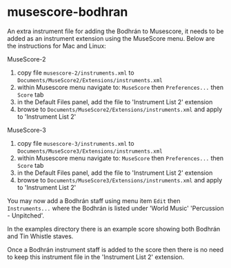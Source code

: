 # musescore-bodhran
An extra instrument file for adding the Bodhrán to Musescore, it needs to be added as an 
instrument extension using the MuseScore menu. Below are the instructions for Mac and Linux:

MuseScore-2
1. copy file `musescore-2/instruments.xml` to `Documents/MuseScore2/Extensions/instruments.xml`
2. within Musescore menu navigate to: `MuseScore` then `Preferences...` then `Score` tab
3. in the Default Files panel, add the file to 'Instrument List 2' extension
4. browse to `Documents/MuseScore2/Extensions/instruments.xml` and apply to 'Instrument List 2'

MuseScore-3
1. copy file `musescore-3/instruments.xml` to `Documents/MuseScore3/Extensions/instruments.xml`
2. within Musescore menu navigate to: `MuseScore` then `Preferences...` then `Score` tab
3. in the Default Files panel, add the file to 'Instrument List 2' extension
4. browse to `Documents/MuseScore3/Extensions/instruments.xml` and apply to 'Instrument List 2'

You may now add a Bodhrán staff using menu item `Edit` then `Instruments...` where the Bodhrán is
listed under 'World Music' 'Percussion - Unpitched'.

In the examples directory there is an example score showing both Bodhrán and Tin Whistle staves.

Once a Bodhrán instrument staff is added to
the score then there is no need to keep this instrument file in the 'Instrument List 2' extension.
